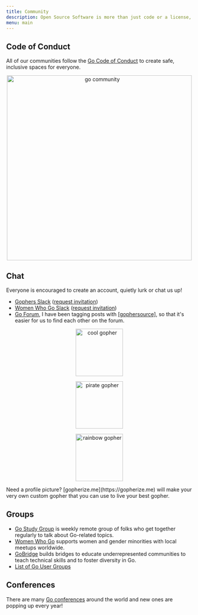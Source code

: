 ```yaml
---
title: Community
description: Open Source Software is more than just code or a license, it's the community!
menu: main
---
```


## Code of Conduct
All of our communities follow the [Go Code of Conduct](https://golang.org/conduct)
to create safe, inclusive spaces for everyone.

<center>
<img alt="go community" src="/img/community.png" width="500" />
</center>

## Chat
Everyone is encouraged to create an account, quietly lurk or chat us up!

* [Gophers Slack](https://gophers.slack.com) ([request invitation](https://invite.slack.golangbridge.org))
* [Women Who Go Slack](https://womenwhogo.slack.com) ([request invitation](https://www.womenwhogo.org/invite.html))
* [Go Forum](https://forum.golangbridge.org), I have been tagging posts with [[gophersource]](https://forum.golangbridge.org/search?q=gophersource),
so that it's easier for us to find each other on the forum.

<center>
<div class="row gutters">
  <div class="col col-4 item">
    <figure>
      <img alt="cool gopher" src="/img/cool-gopher.png" width="128">
    </figure>
  </div>
  <div class="col col-4 item">
    <figure>
      <img alt="pirate gopher" src="/img/pirate-gopher.png" width="128">
    </figure>
  </div>
  <div class="col col-4 item">
    <figure>
      <img alt="rainbow gopher" src="/img/rainbow-sparkles-gopher.png" width="128">
    </figure>
  </div>
</div>
</center>
Need a profile picture? [gopherize.me](https://gopherize.me) will make your very
own custom gopher that you can use to live your best gopher.

## Groups
* [Go Study Group](/study-group/) is weekly remote group of folks who get together
regularly to talk about Go-related topics.
* [Women Who Go](https://www.womenwhogo.org) supports women and gender minorities
with local meetups worldwide.
* [GoBridge](https://golangbridge.org) builds bridges to educate underrepresented
communities to teach technical skills and to foster diversity in Go.
* [List of Go User Groups](https://github.com/golang/go/wiki/GoUserGroups)

## Conferences
There are many [Go conferences](https://github.com/golang/go/wiki/Conferences) around the world and new ones are popping up every year!
